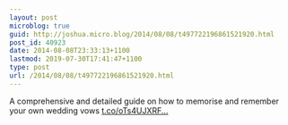```yaml
---
layout: post
microblog: true
guid: http://joshua.micro.blog/2014/08/08/t497722196861521920.html
post_id: 40923
date: 2014-08-08T23:33:13+1100
lastmod: 2019-07-30T17:41:47+1100
type: post
url: /2014/08/08/t497722196861521920.html
---
```

A comprehensive and detailed guide on how to memorise and remember your own wedding vows [t.co/oTs4UJXRF...](http://t.co/oTs4UJXRFB)
